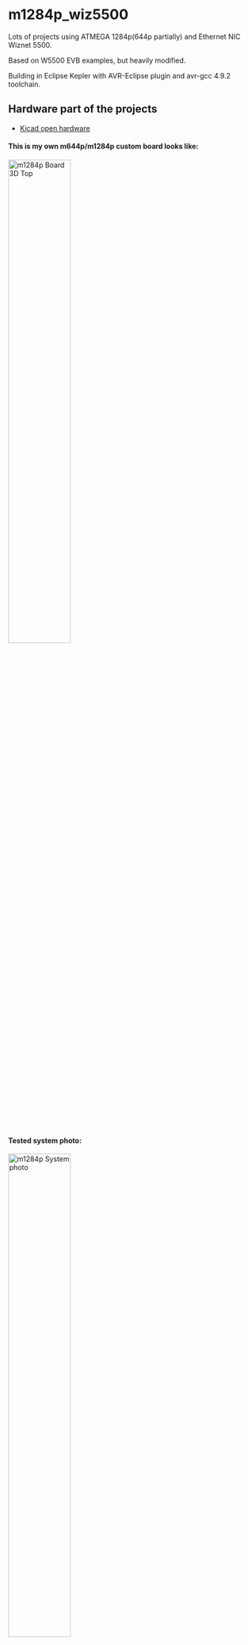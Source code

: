 # m1284p_wiz5500

Lots of projects using ATMEGA 1284p(644p partially) and Ethernet NIC Wiznet 5500.

Based on W5500 EVB examples, but heavily modified.

Building in Eclipse Kepler with AVR-Eclipse plugin and avr-gcc 4.9.2 toolchain.

## Hardware part of the projects

* [Kicad open hardware](../master/KiCad_M644_breakout_v1.2d/) 

#### This is my own m644p/m1284p custom board looks like:

<img src="../master/KiCad_M644_breakout_v1.2d/Pictures/M644_breakout_v1.2d_top.png" alt="m1284p Board 3D Top" width="50%" height="50%">

#### Tested system photo:

<img src="../master/KiCad_M644_breakout_v1.2d/Pictures/tested_system_photo_01.jpg" alt="m1284p System photo" width="50%" height="50%">


## Software part. What done ( In order of increasing complexity )

1. [Wiznet Loopback TCP/UDP Static IP](../master/03_m1284p_WIZNET_loopback_STATIC_IP/)
2. [Wiznet Loopback TCP/UDP DHCP IP](../master/04_m1284p_WIZNET_loopback_DHCP/)
3. [DNS example](../master/05_m1284p_WIZNET_DNS_client/)
4. [SNTP + DNS example](../master/06_m1284p_WIZNET_DNS_SNTP_client/)
5. [Telnet server example](../master/07_m1284p_WIZNET_telnets_basic/)
6. [ICMP aka ping example](../master/08_m1284p_WIZNET_ICMP_aka_ping/)
7. [Simple Web Server (one page with HTTP POST/GET queries)](../master/09_m1284p_WIZNET_simple_webserver/)
8. [HTTPD Web Server with all contents in AVR FLASH (with AJAX queries)](../master/11_m1284p_WIZNET_HTTPServer_FLASH_pages/)
9. [HTTPD Web Server with all content on SD card (Chang FAT FS lib using) (with AJAX queries)](../master/12_m1284p_WIZNET_HTTPServer_SDCARD_pages/)
10. [FTPC example (only active mode sorry) with store content on SD card (console dialog from serial terminal like putty..)](../master/14_m1284p_WIZNET_FTPC_FATFS/)
11. [FTPD example (both active-passive modes working) with store content on SD card, checked on FTP clients: Windows 7 cmd, Total commander, WinSCP.](../master/15_m1284p_WIZNET_FTPD_FATFS/)
12. [Combined HTTPD + FTPD for  dynamic upload WEB server contents, with all content on SD card (Chang FAT FS lib using) (with AJAX queries)](../master/16_m1284p_WIZNET_HTTPD_FTPD_FATFS_SDCARD/)
13. ZEVERO SD PetitFS Bootloader for both [M1284p](../master/bootloader_zevero_sd_m1284p_make/)/[M644p](../master/bootloader_zevero_sd_m644p_make/)
14. Bootloaded code: Combined Wiznet Loopback TCP/UDP Static IP + FTPD server (for bootloading via FTP client) + SD-bootloader ZEVERO, working on [M644p](../master/18_m644p_BTLD_WIZNET_LOOPBACK_FTPD_FATFS_SDCARD/)/[M1284p](../master/18_m1284p_BTLD_WIZNET_LOOPBACK_FTPD_FATFS_SDCARD/)
15. [Bootloaded code: Combined HTTPD server (with AJAX) + FTPD server (for bootloading via FTP client and upload WEB server contents)(with AJAX queries) + SD-bootloader ZEVERO, working on M1284p only](../master/17_m1284p_BTLD_WIZNET_HTTPD_FTPD_FATFS_SDCARD/)
16. [IOT Blynk client Example with Blynk smartphone application (checked only Android side) - NO Arduino CODE, used Wiznet Sockets](../master/19_m1284p_WIZNET_blynk/)

[>>Blynk discussion your are welcome here.](https://community.blynk.cc/t/port-from-w5500-evb-to-atmega1284p-w5500-wiznet-sockets-library-without-arduino/35235)

#### Blynk application screenshot:

<img src="../master/19_m1284p_WIZNET_blynk/Blynk_application/Screenshot_2019-03-18-13-37-20-278_cc.blynk.png" alt="Blynk application" width="50%" height="50%">

### TODO:  Add all other links here

## What TODO:

## Remarks:

## Author porting to AVR m1284p/m644p
* **Ibragimov Maksim** aka **maxxir**

